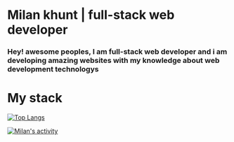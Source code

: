# Milan khunt | full-stack web developer 
 
 ### Hey! awesome peoples, I am full-stack web developer and i am developing amazing websites with my knowledge about web development technologys
 
# My stack

[![Top Langs](https://github-readme-stats.vercel.app/api/top-langs/?username=milan1310&theme=vue&layout=compact)](https://github.com/milan1310/github-readme-stats)

[![Milan's activity](https://github-readme-activity-graph.vercel.app/graph?username=milan1310&theme=github)](https://github.com/ashutosh00710/github-readme-activity-graph)
